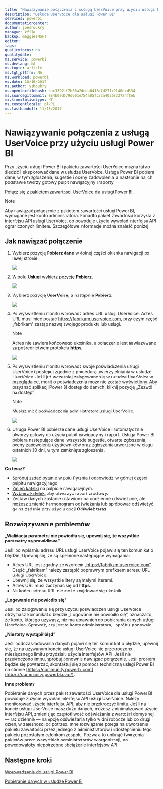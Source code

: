 ```yaml
---
title: "Nawiązywanie połączenia z usługą UserVoice przy użyciu usługi Power BI"
description: "Usługa UserVoice dla usługi Power BI"
services: powerbi
documentationcenter: 
author: joeshoukry
manager: kfile
backup: maggiesMSFT
editor: 
tags: 
qualityfocus: no
qualitydate: 
ms.service: powerbi
ms.devlang: NA
ms.topic: article
ms.tgt_pltfrm: NA
ms.workload: powerbi
ms.date: 10/16/2017
ms.author: yshoukry
ms.openlocfilehash: dac3392ff7b86a2dcda0415a7d271c9140dcd534
ms.sourcegitcommit: 284b09d579d601e754a05fba2a4025723724f8eb
ms.translationtype: HT
ms.contentlocale: pl-PL
ms.lasthandoff: 11/15/2017
---
```

# <a name="connect-to-uservoice-with-power-bi"></a>Nawiązywanie połączenia z usługą UserVoice przy użyciu usługi Power BI
Przy użyciu usługi Power BI i pakietu zawartości UserVoice można łatwo śledzić i eksplorować dane w usłudze UserVoice. Usługa Power BI pobiera dane, w tym zgłoszenia, sugestie i oceny zadowolenia, a następnie na ich podstawie tworzy gotowy pulpit nawigacyjny i raporty.

Połącz się z [pakietem zawartości UserVoice](https://app.powerbi.com/getdata/services/uservoice) dla usługi Power BI.

>[!NOTE]
>Aby nawiązać połączenie z pakietem zawartości usługi Power BI, wymagane jest konto administratora. Ponadto pakiet zawartości korzysta z interfejsu API usługi UserVoice, co powoduje użycie wywołań interfejsu API ograniczonych limitem. Szczegółowe informacje można znaleźć poniżej.

## <a name="how-to-connect"></a>Jak nawiązać połączenie
1. Wybierz pozycję **Pobierz dane** w dolnej części okienka nawigacji po lewej stronie.
   
   ![](media/service-connect-to-uservoice/pbi_getdata.png)
2. W polu **Usługi** wybierz pozycję **Pobierz**.
   
   ![](media/service-connect-to-uservoice/pbi_getservices.png) 
3. Wybierz pozycję **UserVoice**, a następnie **Pobierz**.
   
   ![](media/service-connect-to-uservoice/uservoice.png)
4. Po wyświetleniu monitu wprowadź adres URL usługi UserVoice. Adres URL musi mieć postać https://fabrikam.uservoice.com, przy czym część „fabrikam” zastąp nazwą swojego produktu lub usługi.
   
   >[!NOTE]
   >Adres nie zawiera końcowego ukośnika, a połączenie jest nawiązywane za pośrednictwem protokołu **https**.
   
   ![](media/service-connect-to-uservoice/capture.png)
5. Po wyświetleniu monitu wprowadź swoje poświadczenia usługi UserVoice i postępuj zgodnie z procedurą uwierzytelniania w usłudze UserVoice. Jeśli już wcześniej zalogowano się w usłudze UserVoice w przeglądarce, monit o poświadczenia może nie zostać wyświetlony. Aby przyznać aplikacji Power BI dostęp do danych, kliknij pozycję „Zezwól na dostęp”.
   
   >[!NOTE]
   >Musisz mieć poświadczenia administratora usługi UserVoice.
   
   ![](media/service-connect-to-uservoice/capture3.png)
6. Usługa Power BI pobierze dane usługi UserVoice i automatycznie utworzy gotowy do użycia pulpit nawigacyjny i raport. Usługa Power BI pobiera następujące dane: wszystkie sugestie, otwarte zgłoszenia, oceny zadowolenia użytkowników oraz zgłoszenia utworzone w ciągu ostatnich 30 dni, w tym zamknięte zgłoszenia.
   
   ![](media/service-connect-to-uservoice/capture4.png)

**Co teraz?**

* Spróbuj [zadać pytanie w polu Pytania i odpowiedzi](service-q-and-a.md) w górnej części pulpitu nawigacyjnego
* [Zmień kafelki](service-dashboard-edit-tile.md) na pulpicie nawigacyjnym.
* [Wybierz kafelek](service-dashboard-tiles.md), aby otworzyć raport źródłowy.
* Zestaw danych zostanie ustawiony na codzienne odświeżanie, ale możesz zmienić harmonogram odświeżania lub spróbować odświeżyć go na żądanie przy użyciu opcji **Odśwież teraz**

## <a name="troubleshooting"></a>Rozwiązywanie problemów
**„Walidacja parametru nie powiodła się, upewnij się, że wszystkie parametry są prawidłowe”**

Jeśli po wpisaniu adresu URL usługi UserVoice pojawi się ten komunikat o błędzie, Upewnij się, że są spełnione następujące wymagania:

* Adres URL jest zgodny ze wzorcem „https://fabrikam.uservoice.com”. Część „fabrikam” należy zastąpić poprawnym prefiksem adresu URL usługi UserVoice.
* Upewnij się, że wszystkie litery są małymi literami.
* Adres URL musi zaczynać się od **https**.
* Na końcu adresu URL nie może znajdować się ukośnik.

**„Logowanie nie powiodło się”**

Jeśli po zalogowaniu się przy użyciu poświadczeń usługi UserVoice otrzymasz komunikat o błędzie „Logowanie nie powiodło się”, oznacza to, że konto, którego używasz, nie ma uprawnień do pobierania danych usługi UserVoice. Sprawdź, czy jest to konto administratora, i spróbuj ponownie.

**„Niestety wystąpił błąd”**

Jeśli podczas ładowania danych pojawi się ten komunikat o błędzie, upewnij się, że na używanym koncie usługi UserVoice nie przekroczono miesięcznego limitu przydziału użycia interfejsów API. Jeśli nie przekroczono limitu, spróbuj ponownie nawiązać połączenie. Jeśli problem będzie się powtarzać, skontaktuj się z pomocą techniczną usługi Power BI na stronie [https://community.powerbi.com](https://community.powerbi.com/).

**Inne problemy**  

Pobieranie danych przez pakiet zawartości UserVoice dla usługi Power BI powoduje zużycie wywołań interfejsu API usługi UserVoice. Należy monitorować użycie interfejsu API, aby nie przekroczyć limitu. Jeśli na koncie usługi UserVoice masz dużo danych, możesz zminimalizować użycie interfejsu API, zmieniając częstotliwość odświeżania z wartości domyślnej — raz dziennie — na opcję odświeżania tylko w dni robocze lub co drugi dzień, w zależności od potrzeb. Inne rozwiązanie polega na utworzeniu pakietu zawartości przez jednego z administratorów i udostępnieniu tego pakietu pozostałym członkom zespołu. Pozwala to uniknąć tworzenia pakietów przez wszystkich administratorów w organizacji, co powodowałoby niepotrzebne obciążenie interfejsów API.

## <a name="next-steps"></a>Następne kroki
[Wprowadzenie do usługi Power BI](service-get-started.md)

[Pobieranie danych w usłudze Power BI](service-get-data.md)

